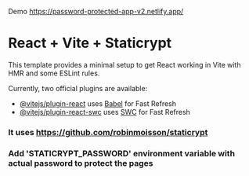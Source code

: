 Demo https://password-protected-app-v2.netlify.app/

# React + Vite + Staticrypt

This template provides a minimal setup to get React working in Vite with HMR and some ESLint rules.

Currently, two official plugins are available:

- [@vitejs/plugin-react](https://github.com/vitejs/vite-plugin-react/blob/main/packages/plugin-react/README.md) uses [Babel](https://babeljs.io/) for Fast Refresh
- [@vitejs/plugin-react-swc](https://github.com/vitejs/vite-plugin-react-swc) uses [SWC](https://swc.rs/) for Fast Refresh


### It uses https://github.com/robinmoisson/staticrypt
### Add 'STATICRYPT_PASSWORD' environment variable with actual password to protect the pages
